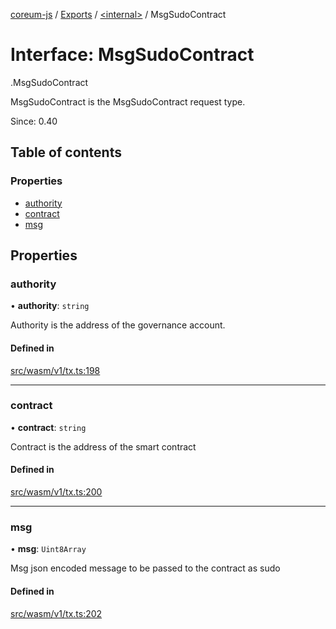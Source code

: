 [coreum-js](../README.md) / [Exports](../modules.md) / [<internal\>](../modules/internal_.md) / MsgSudoContract

# Interface: MsgSudoContract

[<internal>](../modules/internal_.md).MsgSudoContract

MsgSudoContract is the MsgSudoContract request type.

Since: 0.40

## Table of contents

### Properties

- [authority](internal_.MsgSudoContract.md#authority)
- [contract](internal_.MsgSudoContract.md#contract)
- [msg](internal_.MsgSudoContract.md#msg)

## Properties

### authority

• **authority**: `string`

Authority is the address of the governance account.

#### Defined in

[src/wasm/v1/tx.ts:198](https://github.com/CooperFoundation/coreum-js/blob/b574423/src/wasm/v1/tx.ts#L198)

___

### contract

• **contract**: `string`

Contract is the address of the smart contract

#### Defined in

[src/wasm/v1/tx.ts:200](https://github.com/CooperFoundation/coreum-js/blob/b574423/src/wasm/v1/tx.ts#L200)

___

### msg

• **msg**: `Uint8Array`

Msg json encoded message to be passed to the contract as sudo

#### Defined in

[src/wasm/v1/tx.ts:202](https://github.com/CooperFoundation/coreum-js/blob/b574423/src/wasm/v1/tx.ts#L202)
